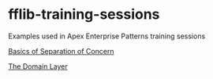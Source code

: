 # fflib-training-sessions
Examples used in Apex Enterprise Patterns training sessions

[Basics of Separation of Concern](fflib-soc-basics/README.md)

[The Domain Layer](fflib-domain-layer/README.md)